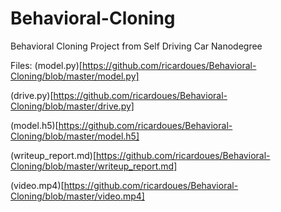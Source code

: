 # Behavioral-Cloning
Behavioral Cloning Project from Self Driving Car Nanodegree

Files:
(model.py)[https://github.com/ricardoues/Behavioral-Cloning/blob/master/model.py]

(drive.py)[https://github.com/ricardoues/Behavioral-Cloning/blob/master/drive.py]

(model.h5)[https://github.com/ricardoues/Behavioral-Cloning/blob/master/model.h5]

(writeup_report.md)[https://github.com/ricardoues/Behavioral-Cloning/blob/master/writeup_report.md]

(video.mp4)[https://github.com/ricardoues/Behavioral-Cloning/blob/master/video.mp4]

